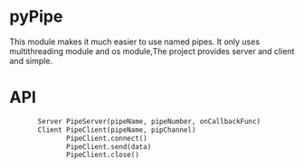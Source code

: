 # pyPipe

This module makes it much easier to use named pipes. It only uses multithreading module and os module,The project provides server and client and simple.


# API
```python
       Server PipeServer(pipeName, pipeNumber, onCallbackFunc)
       Client PipeClient(pipeName, pipChannel)
              PipeClient.connect()
              PipeClient.send(data)
              PipeClient.close()
```
